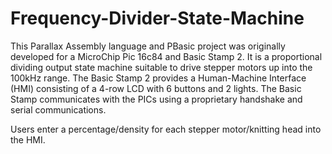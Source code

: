 # Frequency-Divider-State-Machine
This Parallax Assembly language and PBasic project was originally developed for a MicroChip Pic 16c84 and Basic Stamp 2. It is a proportional dividing output state machine suitable to drive stepper motors up into the 100kHz range. The Basic Stamp 2 provides a Human-Machine Interface (HMI) consisting of a 4-row LCD with 6 buttons and 2 lights. The Basic Stamp communicates with the PICs using a proprietary handshake and serial communications.

Users enter a percentage/density for each stepper motor/knitting head into the HMI. 
